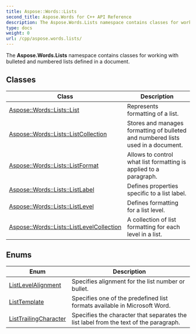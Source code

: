 ```yaml
---
title: Aspose::Words::Lists
second_title: Aspose.Words for C++ API Reference
description: The Aspose.Words.Lists namespace contains classes for working with bulleted and numbered lists defined in a document. 
type: docs
weight: 0
url: /cpp/aspose.words.lists/
---
```


The **Aspose.Words.Lists** namespace contains classes for working with bulleted and numbered lists defined in a document. 

## Classes

| Class | Description |
| --- | --- |
| [Aspose::Words::Lists::List](./list/) | Represents formatting of a list.  |
| [Aspose::Words::Lists::ListCollection](./listcollection/) | Stores and manages formatting of bulleted and numbered lists used in a document.  |
| [Aspose::Words::Lists::ListFormat](./listformat/) | Allows to control what list formatting is applied to a paragraph.  |
| [Aspose::Words::Lists::ListLabel](./listlabel/) | Defines properties specific to a list label.  |
| [Aspose::Words::Lists::ListLevel](./listlevel/) | Defines formatting for a list level.  |
| [Aspose::Words::Lists::ListLevelCollection](./listlevelcollection/) | A collection of list formatting for each level in a list.  |
## Enums

| Enum | Description |
| --- | --- |
| [ListLevelAlignment](./listlevelalignment/) | Specifies alignment for the list number or bullet.  |
| [ListTemplate](./listtemplate/) | Specifies one of the predefined list formats available in Microsoft Word.  |
| [ListTrailingCharacter](./listtrailingcharacter/) | Specifies the character that separates the list label from the text of the paragraph.  |
